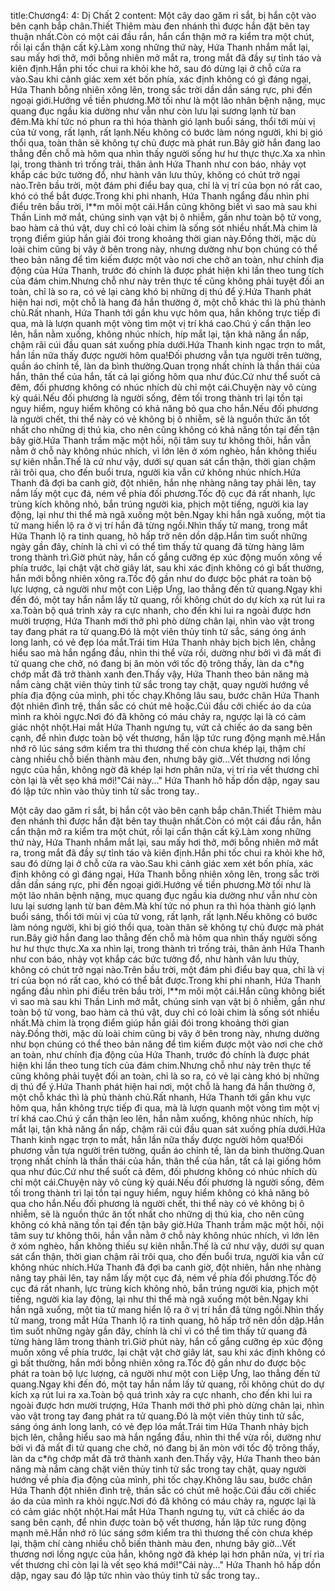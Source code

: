 title:Chương4: 4: Dị Chất 2
content:
Một cây dao găm rỉ sắt, bị hắn cột vào bên cạnh bắp chân.Thiết Thiêm màu đen nhánh thì được hắn đặt bên tay thuận nhất.Còn có một cái đầu rắn, hắn cẩn thận mở ra kiểm tra một chút, rồi lại cẩn thận cất kỹ.Làm xong những thứ này, Hứa Thanh nhắm mắt lại, sau mấy hơi thở, mới bỗng nhiên mở mắt ra, trong mắt đã đầy sự tỉnh táo và kiên định.Hắn phi tốc chui ra khỏi khe hở, sau đó dừng lại ở chỗ cửa ra vào.Sau khi cảnh giác xem xét bốn phía, xác định không có gì đáng ngại, Hứa Thanh bỗng nhiên xông lên, trong sắc trời dần dần sáng rực, phi đến ngoại giới.Hướng về tiền phương.Mờ tối như là một lão nhân bệnh nặng, mục quang đục ngầu kia dường như vẫn như còn lưu lại sương lạnh từ ban đêm.Mà khí tức nó phun ra thì hóa thành gió lạnh buổi sáng, thổi tới mùi vị của tử vong, rất lạnh, rất lạnh.Nếu không có bước làm nóng người, khi bị gió thổi qua, toàn thân sẽ không tự chủ được mà phát run.Bây giờ hắn đang lao thẳng đến chỗ mà hôm qua nhìn thấy người sống hư hư thực thực.Xa xa nhìn lại, trong thành trì trống trải, thân ảnh Hứa Thanh như con báo, nhảy vọt khắp các bức tường đổ, như hành vân lưu thủy, không có chút trở ngại nào.Trên bầu trời, một đám phi điểu bay qua, chỉ là vị trí của bọn nó rất cao, khó có thể bắt được.Trong khi phi nhanh, Hứa Thanh ngẩng đầu nhìn phi điểu trên bầu trời, l**m môi một cái.Hắn cũng không biết vì sao mà sau khi Thần Linh mở mắt, chúng sinh vạn vật bị ô nhiễm, gần như toàn bộ tử vong, bao hàm cả thú vật, duy chỉ có loài chim là sống sót nhiều nhất.Mà chim là trọng điểm giúp hắn giải đói trong khoảng thời gian này.Đồng thời, mặc dù loài chim cũng bị vây ở bên trong này, nhưng dường như bọn chúng có thể theo bản năng để tìm kiếm được một vào nơi che chở an toàn, như chính địa động của Hứa Thanh, trước đó chính là được phát hiện khi lần theo tung tích của đám chim.Nhưng chỗ như này trên thực tế cũng không phải tuyệt đối an toàn, chỉ là so ra, có vẻ lại càng khó bị những dị thú để ý.Hứa Thanh phát hiện hai nơi, một chỗ là hang đá hắn thường ở, một chỗ khác thì là phủ thành chủ.Rất nhanh, Hứa Thanh tới gần khu vực hôm qua, hắn không trực tiếp đi qua, mà là lượn quanh một vòng tìm một vị trí khá cao.Chú ý cẩn thận leo lên, hắn nằm xuống, không nhúc nhích, híp mắt lại, tận khả năng ẩn nấp, chậm rãi cúi đầu quan sát xuống phía dưới.Hứa Thanh kinh ngạc trợn to mắt, hắn lần nữa thấy được người hôm qua!Đối phương vẫn tựa người trên tường, quần áo chỉnh tề, làn da bình thường.Quan trọng nhất chính là thần thái của hắn, thân thể của hắn, tất cả lại giống hôm qua như đúc.Cứ như thể suốt cả đêm, đối phương không có nhúc nhích dù chỉ một cái.Chuyện này vô cùng kỳ quái.Nếu đối phương là người sống, đêm tối trong thành trì lại tồn tại nguy hiểm, nguy hiểm không có khả năng bỏ qua cho hắn.Nếu đối phương là người chết, thi thể này có vẻ không bị ô nhiễm, sẽ là nguồn thức ăn tốt nhất cho những dị thú kia, cho nên cũng không có khả năng tồn tại đến tận bây giờ.Hứa Thanh trầm mặc một hồi, nội tâm suy tư không thôi, hắn vẫn nằm ở chỗ này không nhúc nhích, vì lớn lên ở xóm nghèo, hắn không thiếu sự kiên nhẫn.Thế là cứ như vậy, dưới sự quan sát cẩn thận, thời gian chậm rãi trôi qua, cho đến buổi trưa, người kia vẫn cứ không nhúc nhích.Hứa Thanh đã đợi ba canh giờ, đột nhiên, hắn nhẹ nhàng nâng tay phải lên, tay nắm lấy một cục đá, ném về phía đối phương.Tốc độ cục đá rất nhanh, lực trùng kích không nhỏ, bắn trúng người kia, phịch một tiếng, người kia lay động, lại như thi thể mà ngã xuống một bên.Ngay khi hắn ngã xuống, một tia tử mang hiển lộ ra ở vị trí hắn đã từng ngồi.Nhìn thấy tử mang, trong mắt Hứa Thanh lộ ra tinh quang, hô hấp trở nên dồn dập.Hắn tìm suốt những ngày gần đây, chính là chỉ vì có thể tìm thấy tử quang đã từng hàng lâm trong thành trì.Giờ phút này, hắn cố gắng cưỡng ép xúc động muốn xông về phía trước, lại chật vật chờ giây lát, sau khi xác định không có gì bất thường, hắn mới bỗng nhiên xông ra.Tốc độ gần như do được bộc phát ra toàn bộ lực lượng, cả người như một con Liệp Ưng, lao thẳng đến tử quang.Ngay khi đến đó, một tay hắn nắm lấy tử quang, rồi không chút do dự kích xạ rút lui ra xa.Toàn bộ quá trình xảy ra cực nhanh, cho đến khi lui ra ngoài được hơn mười trượng, Hứa Thanh mới thở phì phò dừng chân lại, nhìn vào vật trong tay đang phát ra tử quang.Đó là một viên thủy tinh tử sắc, sáng óng ánh long lanh, có vẻ đẹp lóa mắt.Trái tim Hứa Thanh nhảy bịch bịch lên, chẳng hiểu sao mà hắn ngẩng đầu, nhìn thi thể vừa rồi, dường như bởi vì đã mất đi tử quang che chở, nó đang bị ăn mòn với tốc độ trông thấy, làn da c*̃ng chớp mắt đã trở thành xanh đen.Thấy vậy, Hứa Thanh theo bản năng mà nắm càng chặt viên thủy tinh tử sắc trong tay chặt, quay người hướng về phía địa động của mình, phi tốc chạy.Không lâu sau, bước chân Hứa Thanh đột nhiên đình trệ, thần sắc có chút mê hoặc.Cúi đầu cởi chiếc áo da của mình ra khỏi ngực.Nơi đó đã không có máu chảy ra, ngược lại là có cảm giác nhột nhột.Hai mắt Hứa Thanh ngưng tụ, vứt cả chiếc áo da sang bên cạnh, để nhìn được toàn bộ vết thương, hắn lập tức rung động mạnh mẽ.Hắn nhớ rõ lúc sáng sớm kiểm tra thì thương thế còn chưa khép lại, thậm chí càng nhiều chỗ biến thành màu đen, nhưng bây giờ...Vết thương nơi lồng ngực của hắn, không ngờ đã khép lại hơn phân nửa, vị trí rìa vết thương chỉ còn lại là vết sẹo khá mới!"Cái này..." Hứa Thanh hô hấp dồn dập, ngay sau đó lập tức nhìn vào thủy tinh tử sắc trong tay..

Một cây dao găm rỉ sắt, bị hắn cột vào bên cạnh bắp chân.Thiết Thiêm màu đen nhánh thì được hắn đặt bên tay thuận nhất.Còn có một cái đầu rắn, hắn cẩn thận mở ra kiểm tra một chút, rồi lại cẩn thận cất kỹ.Làm xong những thứ này, Hứa Thanh nhắm mắt lại, sau mấy hơi thở, mới bỗng nhiên mở mắt ra, trong mắt đã đầy sự tỉnh táo và kiên định.Hắn phi tốc chui ra khỏi khe hở, sau đó dừng lại ở chỗ cửa ra vào.Sau khi cảnh giác xem xét bốn phía, xác định không có gì đáng ngại, Hứa Thanh bỗng nhiên xông lên, trong sắc trời dần dần sáng rực, phi đến ngoại giới.Hướng về tiền phương.Mờ tối như là một lão nhân bệnh nặng, mục quang đục ngầu kia dường như vẫn như còn lưu lại sương lạnh từ ban đêm.Mà khí tức nó phun ra thì hóa thành gió lạnh buổi sáng, thổi tới mùi vị của tử vong, rất lạnh, rất lạnh.Nếu không có bước làm nóng người, khi bị gió thổi qua, toàn thân sẽ không tự chủ được mà phát run.Bây giờ hắn đang lao thẳng đến chỗ mà hôm qua nhìn thấy người sống hư hư thực thực.Xa xa nhìn lại, trong thành trì trống trải, thân ảnh Hứa Thanh như con báo, nhảy vọt khắp các bức tường đổ, như hành vân lưu thủy, không có chút trở ngại nào.Trên bầu trời, một đám phi điểu bay qua, chỉ là vị trí của bọn nó rất cao, khó có thể bắt được.Trong khi phi nhanh, Hứa Thanh ngẩng đầu nhìn phi điểu trên bầu trời, l**m môi một cái.Hắn cũng không biết vì sao mà sau khi Thần Linh mở mắt, chúng sinh vạn vật bị ô nhiễm, gần như toàn bộ tử vong, bao hàm cả thú vật, duy chỉ có loài chim là sống sót nhiều nhất.Mà chim là trọng điểm giúp hắn giải đói trong khoảng thời gian này.Đồng thời, mặc dù loài chim cũng bị vây ở bên trong này, nhưng dường như bọn chúng có thể theo bản năng để tìm kiếm được một vào nơi che chở an toàn, như chính địa động của Hứa Thanh, trước đó chính là được phát hiện khi lần theo tung tích của đám chim.Nhưng chỗ như này trên thực tế cũng không phải tuyệt đối an toàn, chỉ là so ra, có vẻ lại càng khó bị những dị thú để ý.Hứa Thanh phát hiện hai nơi, một chỗ là hang đá hắn thường ở, một chỗ khác thì là phủ thành chủ.Rất nhanh, Hứa Thanh tới gần khu vực hôm qua, hắn không trực tiếp đi qua, mà là lượn quanh một vòng tìm một vị trí khá cao.Chú ý cẩn thận leo lên, hắn nằm xuống, không nhúc nhích, híp mắt lại, tận khả năng ẩn nấp, chậm rãi cúi đầu quan sát xuống phía dưới.Hứa Thanh kinh ngạc trợn to mắt, hắn lần nữa thấy được người hôm qua!Đối phương vẫn tựa người trên tường, quần áo chỉnh tề, làn da bình thường.Quan trọng nhất chính là thần thái của hắn, thân thể của hắn, tất cả lại giống hôm qua như đúc.Cứ như thể suốt cả đêm, đối phương không có nhúc nhích dù chỉ một cái.Chuyện này vô cùng kỳ quái.Nếu đối phương là người sống, đêm tối trong thành trì lại tồn tại nguy hiểm, nguy hiểm không có khả năng bỏ qua cho hắn.Nếu đối phương là người chết, thi thể này có vẻ không bị ô nhiễm, sẽ là nguồn thức ăn tốt nhất cho những dị thú kia, cho nên cũng không có khả năng tồn tại đến tận bây giờ.Hứa Thanh trầm mặc một hồi, nội tâm suy tư không thôi, hắn vẫn nằm ở chỗ này không nhúc nhích, vì lớn lên ở xóm nghèo, hắn không thiếu sự kiên nhẫn.Thế là cứ như vậy, dưới sự quan sát cẩn thận, thời gian chậm rãi trôi qua, cho đến buổi trưa, người kia vẫn cứ không nhúc nhích.Hứa Thanh đã đợi ba canh giờ, đột nhiên, hắn nhẹ nhàng nâng tay phải lên, tay nắm lấy một cục đá, ném về phía đối phương.Tốc độ cục đá rất nhanh, lực trùng kích không nhỏ, bắn trúng người kia, phịch một tiếng, người kia lay động, lại như thi thể mà ngã xuống một bên.Ngay khi hắn ngã xuống, một tia tử mang hiển lộ ra ở vị trí hắn đã từng ngồi.Nhìn thấy tử mang, trong mắt Hứa Thanh lộ ra tinh quang, hô hấp trở nên dồn dập.Hắn tìm suốt những ngày gần đây, chính là chỉ vì có thể tìm thấy tử quang đã từng hàng lâm trong thành trì.Giờ phút này, hắn cố gắng cưỡng ép xúc động muốn xông về phía trước, lại chật vật chờ giây lát, sau khi xác định không có gì bất thường, hắn mới bỗng nhiên xông ra.Tốc độ gần như do được bộc phát ra toàn bộ lực lượng, cả người như một con Liệp Ưng, lao thẳng đến tử quang.Ngay khi đến đó, một tay hắn nắm lấy tử quang, rồi không chút do dự kích xạ rút lui ra xa.Toàn bộ quá trình xảy ra cực nhanh, cho đến khi lui ra ngoài được hơn mười trượng, Hứa Thanh mới thở phì phò dừng chân lại, nhìn vào vật trong tay đang phát ra tử quang.Đó là một viên thủy tinh tử sắc, sáng óng ánh long lanh, có vẻ đẹp lóa mắt.Trái tim Hứa Thanh nhảy bịch bịch lên, chẳng hiểu sao mà hắn ngẩng đầu, nhìn thi thể vừa rồi, dường như bởi vì đã mất đi tử quang che chở, nó đang bị ăn mòn với tốc độ trông thấy, làn da c*̃ng chớp mắt đã trở thành xanh đen.Thấy vậy, Hứa Thanh theo bản năng mà nắm càng chặt viên thủy tinh tử sắc trong tay chặt, quay người hướng về phía địa động của mình, phi tốc chạy.Không lâu sau, bước chân Hứa Thanh đột nhiên đình trệ, thần sắc có chút mê hoặc.Cúi đầu cởi chiếc áo da của mình ra khỏi ngực.Nơi đó đã không có máu chảy ra, ngược lại là có cảm giác nhột nhột.Hai mắt Hứa Thanh ngưng tụ, vứt cả chiếc áo da sang bên cạnh, để nhìn được toàn bộ vết thương, hắn lập tức rung động mạnh mẽ.Hắn nhớ rõ lúc sáng sớm kiểm tra thì thương thế còn chưa khép lại, thậm chí càng nhiều chỗ biến thành màu đen, nhưng bây giờ...Vết thương nơi lồng ngực của hắn, không ngờ đã khép lại hơn phân nửa, vị trí rìa vết thương chỉ còn lại là vết sẹo khá mới!"Cái này..." Hứa Thanh hô hấp dồn dập, ngay sau đó lập tức nhìn vào thủy tinh tử sắc trong tay..